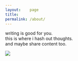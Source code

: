 ```yaml
---
layout:    page
title:     
permalink: /about/
---
```


writing is good for you. <br/>
this is where i hash out thoughts. <br/>
and maybe share content too. <br/>

![]({{site.baseurl}}/images/000.jpg)
